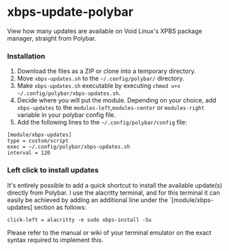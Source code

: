 # xbps-update-polybar
View how many updates are available on Void Linux's XPBS package manager, straight from Polybar.

### Installation
1. Download the files as a ZIP or clone into a temporary directory.
2. Move `xbps-updates.sh` to the `~/.config/polybar/` directory.
3. Make `xbps-updates.sh` executable by executing `chmod u+x ~/.config/polybar/xbps-updates.sh`.
4. Decide where you will put the module. Depending on your choice, add `xbps-updates` to the `modules-left`,`modules-center` or `modules-right` variable in your polybar config file.
5. Add the following lines to the `~/.config/polybar/config` file:
    
```
[module/xbps-updates]
type = custom/script
exec = ~/.config/polybar/xbps-updates.sh
interval = 120
```

### Left click to install updates
It's entirely possible to add a quick shortcut to install the available update(s) directly from Polybar. I use the alacritty terminal, and for this terminal it can easily be achieved by adding an additional line under the `[module/xbps-updates] section as follows:

```
click-left = alacritty -e sudo xbps-install -Su
```

Please refer to the manual or wiki of your terminal emulator on the exact syntax required to implement this.
